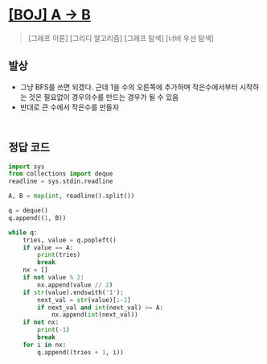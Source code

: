 # [[BOJ] A → B](https://www.acmicpc.net/problem/16953)

> [그래프 이론] [그리디 알고리즘] [그래프 탐색] [너비 우선 탐색]

## 발상

- 그냥 BFS를 쓰면 되겠다. 근데 1을 수의 오른쪽에 추가하며 작은수에서부터 시작하는 것은 필요없이 경우의수를 만드는 경우가 될 수 있음
- 반대로 큰 수에서 작은수를 만들자

## <br>정답 코드

```python
import sys
from collections import deque
readline = sys.stdin.readline

A, B = map(int, readline().split())

q = deque()
q.append((1, B))

while q:
    tries, value = q.popleft()
    if value == A:
        print(tries)
        break
    nx = []
    if not value % 2:
        nx.append(value // 2)
    if str(value).endswith('1'):
        next_val = str(value)[:-1]
        if next_val and int(next_val) >= A:
            nx.append(int(next_val))
    if not nx:
        print(-1)
        break
    for i in nx:
        q.append((tries + 1, i))

```
